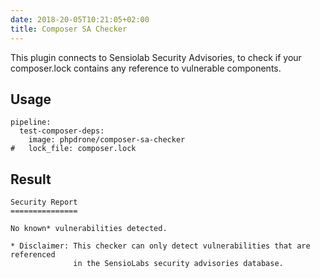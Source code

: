 ```yaml
---
date: 2018-20-05T10:21:05+02:00
title: Composer SA Checker
---
```


This plugin connects to Sensiolab Security Advisories, to check if your composer.lock
contains any reference to vulnerable components.

## Usage

```
pipeline:
  test-composer-deps:
    image: phpdrone/composer-sa-checker
#   lock_file: composer.lock
```

## Result

```
Security Report
===============

No known* vulnerabilities detected.

* Disclaimer: This checker can only detect vulnerabilities that are referenced
              in the SensioLabs security advisories database.

```
